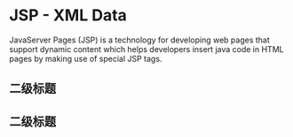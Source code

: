 # JSP - XML Data

JavaServer Pages (JSP) is a technology for developing web pages that support dynamic content which helps developers insert
java code in HTML pages by making use of special JSP tags.

## 二级标题

## 二级标题

